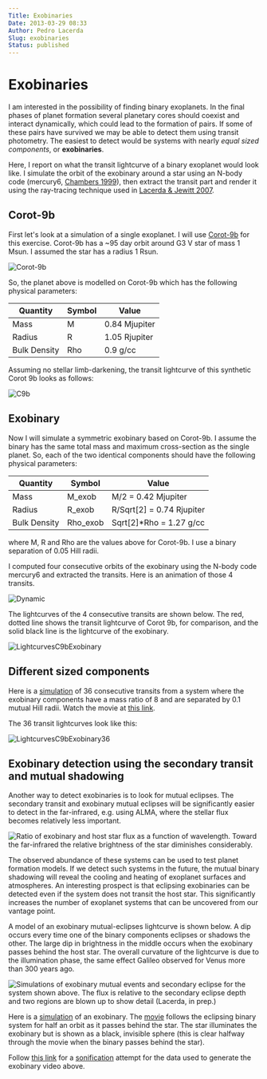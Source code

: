 ```yaml
---
Title: Exobinaries
Date: 2013-03-29 08:33
Author: Pedro Lacerda
Slug: exobinaries
Status: published
---
```


# Exobinaries

I am interested in the possibility of finding binary exoplanets. In the final phases of planet formation several planetary cores should coexist and interact dynamically, which could lead to the formation of pairs. If some of these pairs have survived we may be able to detect them using transit photometry. The easiest to detect would be systems with nearly *equal sized components*, or **exobinaries**.

Here, I report on what the transit lightcurve of a binary exoplanet would look like. I simulate the orbit of the exobinary around a star using an N-body code (mercury6, [Chambers 1999](https://tinyurl.com/5v9oz8y)), then extract the transit part and render it using the ray-tracing technique used in [Lacerda & Jewitt 2007](https://www.doi.org/10.48550/arXiv.astro-ph/0612237).

## Corot-9b

First let's look at a simulation of a single exoplanet. I will use [Corot-9b](https://exoplanets.org/cgi-bin/planet.py/CoRoT-9_b) for this exercise. Corot-9b has a \~95 day orbit around G3 V star of mass 1 Msun. I assumed the star has a radius 1 Rsun.

![Corot-9b](figs/2013/03/c9b.gif)

So, the planet above is modelled on Corot-9b which has the following physical parameters:

| Quantity     | Symbol | Value         |
| ------------ | ------ | ------------- |
| Mass         | M      | 0.84 Mjupiter |
| Radius       | R      | 1.05 Rjupiter |
| Bulk Density | Rho    | 0.9 g/cc      |


Assuming no stellar limb-darkening, the transit lightcurve of this synthetic Corot 9b looks as follows:

![C9b](figs/2013/03/c9b.jpeg)

## Exobinary

Now I will simulate a symmetric exobinary based on Corot-9b. I assume the binary has the same total mass and maximum cross-section as the single planet. So, each of the two identical components should have the following physical parameters:

| Quantity     | Symbol   | Value                       |
| ------------ | -------- | --------------------------- |
| Mass         | M_exob   | M/2 = 0.42 Mjupiter         |
| Radius       | R_exob   | R/Sqrt\[2\] = 0.74 Rjupiter |
| Bulk Density | Rho_exob | Sqrt\[2\]\*Rho = 1.27 g/cc  |

where M, R and Rho are the values above for Corot-9b. I use a binary separation of 0.05 Hill radii.

I computed four consecutive orbits of the exobinary using the N-body code mercury6 and extracted the transits. Here is an animation of those 4 transits.

![Dynamic](figs/2013/03/dynamic.gif)

The lightcurves of the 4 consecutive transits are shown below. The red, dotted line shows the transit lightcurve of Corot 9b, for comparison, and the solid black line is the lightcurve of the exobinary.

![LightcurvesC9bExobinary](figs/2013/03/lightcurvesc9bexobinary.jpeg)

## Different sized components

Here is a [simulation](https://www.youtube.com/watch?v=28PWhf1XXLw) of 36 consecutive transits from a system where the exobinary components have a mass ratio of 8 and are separated by 0.1 mutual Hill radii. Watch the movie at [this link](https://www.youtube.com/watch?v=28PWhf1XXLw).
<!-- \[youtube http://www.youtube.com/watch?v=28PWhf1XXLw\] -->

The 36 transit lightcurves look like this:

![LightcurvesC9bExobinary36](figs/2013/03/lightcurvesc9bexobinary36.png)

## Exobinary detection using the secondary transit and mutual shadowing

Another way to detect exobinaries is to look for mutual eclipses. The secondary transit and exobinary mutual eclipses will be significantly easier to detect in the far-infrared, e.g. using ALMA, where the stellar flux becomes relatively less important.

![Ratio of exobinary and host star flux as a function of wavelength. Toward the far-infrared the relative brightness of the star diminishes considerably.](figs/2013/03/exobinaryfluxratio.png)

The observed abundance of these systems can be used to test planet formation models. If we detect such systems in the future, the mutual binary shadowing will reveal the cooling and heating of exoplanet surfaces and atmospheres. An interesting prospect is that eclipsing exobinaries can be detected even if the system does not transit the host star. This significantly increases the number of exoplanet systems that can be uncovered from our vantage point.

A model of an exobinary mutual-eclipses lightcurve is shown below. A dip occurs every time one of the binary components eclipses or shadows the other. The large dip in brightness in the middle occurs when the exobinary passes behind the host star. The overall curvature of the lightcurve is due to the illumination phase, the same effect Galileo observed for Venus more than 300 years ago.

![Simulations of exobinary mutual events and secondary eclipse for the system shown above. The flux is relative to the secondary eclipse depth and two regions are blown up to show detail (Lacerda, in prep.)](figs/2013/03/exobinaryeclipses.png)

Here is a [simulation](https://youtu.be/28PWhf1XXLw) of an exobinary. The [movie](https://youtu.be/28PWhf1XXLw) follows the eclipsing binary system for half an orbit as it passes behind the star. The star illuminates the exobinary but is shown as a black, invisible sphere (this is clear halfway through the movie when the binary passes behind the star).

<!-- <iframe width="560" height="315" src="https://www.youtube.com/embed/28PWhf1XXLw" title="YouTube video player" frameborder="0" allow="accelerometer; autoplay; clipboard-write; encrypted-media; gyroscope; picture-in-picture; web-share" allowfullscreen></iframe> -->

<!-- [youtube](https://youtu.be/28PWhf1XXLw) -->

Follow [this link](http://api.soundcloud.com/tracks/41578691) for a [sonification](http://en.wikipedia.org/wiki/Sonification) attempt for the data used to generate the exobinary video above.

<!-- \[soundcloud url="http://api.soundcloud.com/tracks/41578691" params="" width=" 100%" height="166" iframe="true" /\] -->
